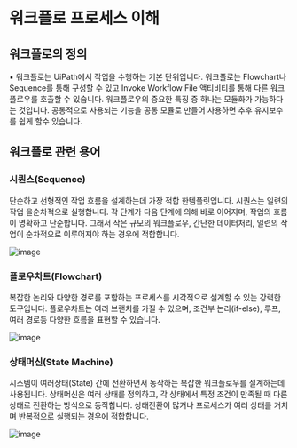 # 워크플로 프로세스 이해

## 워크플로의 정의

▪ 워크플로는 UiPath에서 작업을 수행하는 기본 단위입니다. 워크플로는 Flowchart나 Sequence를 통해 구성할 수 있고
Invoke Workflow File 액티비티를 통해 다른 워크플로우를 호출할 수 있습니다. 워크플로우의 중요한 특징 중 하나는 모듈화가
가능하다는 것입니다. 공통적으로 사용되는 기능을 공통 모듈로 만들어 사용하면 추후 유지보수를 쉽게 할수 있습니다.


## 워크플로 관련 용어

### 시퀀스(Sequence)

단순하고 선형적인 작업 흐름을 설계하는데 가장 적합 한템플릿입니다. 시퀀스는 일련의 작업 을순차적으로 
실행합니다. 각 단계가 다음 단계에 의해 바로 이어지며, 작업의 흐름이 명확하고 단순합니다. 그래서 작은 규모의 워크플로우, 간단한 
데이터처리, 일련의 작업이 순차적으로 이루어져야 하는 경우에 적합합니다. 

![image](https://github.com/user-attachments/assets/606fc6ac-76f1-43ed-a4ba-20bf0e3ee9ec)



### 플로우차트(Flowchart)

복잡한 논리와 다양한 경로를 포함하는 프로세스를 시각적으로 설계할 수 있는 강력한 도구입니다. 
플로우차트는 여러 브랜치를 가질 수 있으며, 조건부 논리(if-else), 루프, 여러 경로등 다양한 흐름을 표현할 수 있습니다.

![image](https://github.com/user-attachments/assets/a7a0434f-75e6-46d2-bbda-90d7929d82cc)



### 상태머신(State Machine)

시스템이 여러상태(State) 간에 전환하면서 동작하는 복잡한 워크플로우를 설계하는데 사용됩니다. 
상태머신은 여러 상태를 정의하고, 각 상태에서 특정 조건이 만족될 때 다른 상태로 전환하는 방식으로 동작합니다. 상태전환이 
많거나 프로세스가 여러 상태를 거치며 반복적으로 실행되는 경우에 적합합니다.

![image](https://github.com/user-attachments/assets/9fa220f6-e833-411f-bfaa-8945e36b453c)


